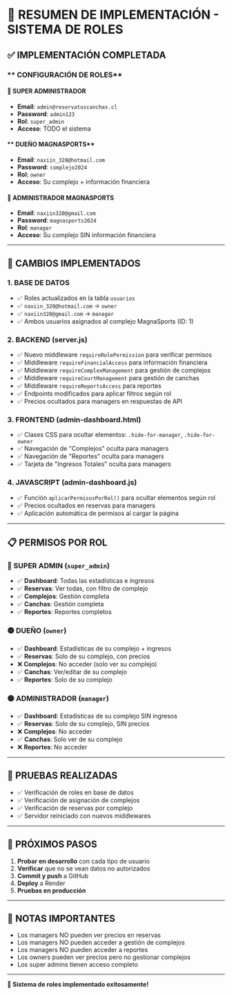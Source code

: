 # 🎯 RESUMEN DE IMPLEMENTACIÓN - SISTEMA DE ROLES

## ✅ **IMPLEMENTACIÓN COMPLETADA**

### ** CONFIGURACIÓN DE ROLES**

#### **👑 SUPER ADMINISTRADOR**
- **Email**: `admin@reservatuscanchas.cl`
- **Password**: `admin123`
- **Rol**: `super_admin`
- **Acceso**: TODO el sistema

#### ** DUEÑO MAGNASPORTS** 
- **Email**: `naxiin_320@hotmail.com`
- **Password**: `complejo2024`
- **Rol**: `owner`
- **Acceso**: Su complejo + información financiera

#### **👤 ADMINISTRADOR MAGNASPORTS**
- **Email**: `naxiin320@gmail.com`
- **Password**: `magnasports2024`
- **Rol**: `manager`
- **Acceso**: Su complejo SIN información financiera

---

## 🔧 **CAMBIOS IMPLEMENTADOS**

### **1. BASE DE DATOS**
- ✅ Roles actualizados en la tabla `usuarios`
- ✅ `naxiin_320@hotmail.com` → `owner`
- ✅ `naxiin320@gmail.com` → `manager`
- ✅ Ambos usuarios asignados al complejo MagnaSports (ID: 1)

### **2. BACKEND (server.js)**
- ✅ Nuevo middleware `requireRolePermission` para verificar permisos
- ✅ Middleware `requireFinancialAccess` para información financiera
- ✅ Middleware `requireComplexManagement` para gestión de complejos
- ✅ Middleware `requireCourtManagement` para gestión de canchas
- ✅ Middleware `requireReportsAccess` para reportes
- ✅ Endpoints modificados para aplicar filtros según rol
- ✅ Precios ocultados para managers en respuestas de API

### **3. FRONTEND (admin-dashboard.html)**
- ✅ Clases CSS para ocultar elementos: `.hide-for-manager`, `.hide-for-owner`
- ✅ Navegación de "Complejos" oculta para managers
- ✅ Navegación de "Reportes" oculta para managers
- ✅ Tarjeta de "Ingresos Totales" oculta para managers

### **4. JAVASCRIPT (admin-dashboard.js)**
- ✅ Función `aplicarPermisosPorRol()` para ocultar elementos según rol
- ✅ Precios ocultados en reservas para managers
- ✅ Aplicación automática de permisos al cargar la página

---

## 📋 **PERMISOS POR ROL**

### **🔴 SUPER ADMIN (`super_admin`)**
- ✅ **Dashboard**: Todas las estadísticas e ingresos
- ✅ **Reservas**: Ver todas, con filtro de complejo
- ✅ **Complejos**: Gestión completa
- ✅ **Canchas**: Gestión completa
- ✅ **Reportes**: Reportes completos

### **🟡 DUEÑO (`owner`)**
- ✅ **Dashboard**: Estadísticas de su complejo + ingresos
- ✅ **Reservas**: Solo de su complejo, con precios
- ❌ **Complejos**: No acceder (solo ver su complejo)
- ✅ **Canchas**: Ver/editar de su complejo
- ✅ **Reportes**: Solo de su complejo

### **🟢 ADMINISTRADOR (`manager`)**
- ✅ **Dashboard**: Estadísticas de su complejo SIN ingresos
- ✅ **Reservas**: Solo de su complejo, SIN precios
- ❌ **Complejos**: No acceder
- ✅ **Canchas**: Solo ver de su complejo
- ❌ **Reportes**: No acceder

---

## 🧪 **PRUEBAS REALIZADAS**

- ✅ Verificación de roles en base de datos
- ✅ Verificación de asignación de complejos
- ✅ Verificación de reservas por complejo
- ✅ Servidor reiniciado con nuevos middlewares

---

## 🚀 **PRÓXIMOS PASOS**

1. **Probar en desarrollo** con cada tipo de usuario
2. **Verificar** que no se vean datos no autorizados
3. **Commit y push** a GitHub
4. **Deploy** a Render
5. **Pruebas en producción**

---

## 📝 **NOTAS IMPORTANTES**

- Los managers NO pueden ver precios en reservas
- Los managers NO pueden acceder a gestión de complejos
- Los managers NO pueden acceder a reportes
- Los owners pueden ver precios pero no gestionar complejos
- Los super admins tienen acceso completo

---

**🎉 Sistema de roles implementado exitosamente!**
